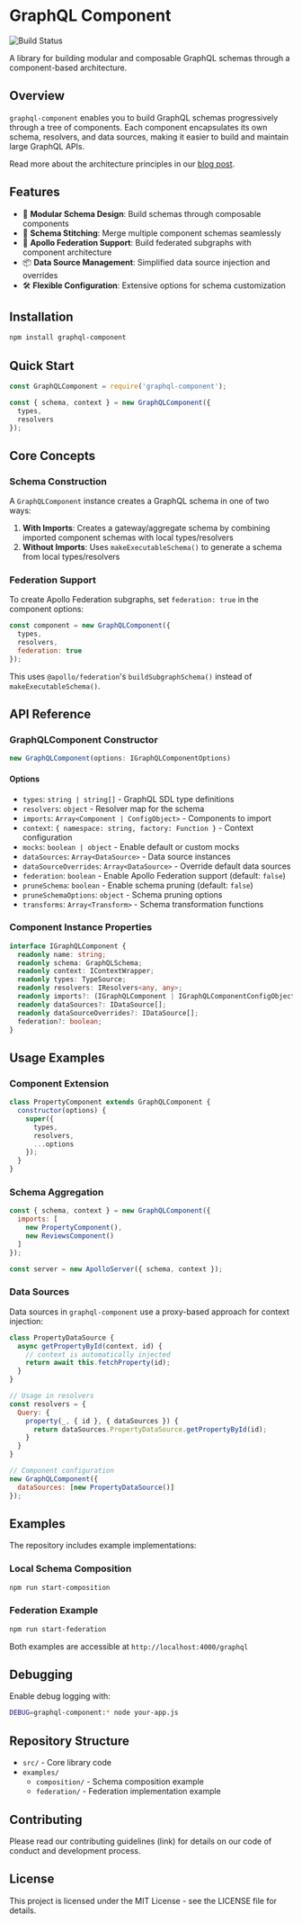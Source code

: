 # GraphQL Component

![Build Status](https://github.com/ExpediaGroup/graphql-component/workflows/Build/badge.svg)

A library for building modular and composable GraphQL schemas through a component-based architecture.

## Overview

`graphql-component` enables you to build GraphQL schemas progressively through a tree of components. Each component encapsulates its own schema, resolvers, and data sources, making it easier to build and maintain large GraphQL APIs.

Read more about the architecture principles in our [blog post](https://medium.com/expedia-group-tech/graphql-component-architecture-principles-homeaway-ede8a58d6fde).

## Features

- 🔧 **Modular Schema Design**: Build schemas through composable components
- 🔄 **Schema Stitching**: Merge multiple component schemas seamlessly
- 🚀 **Apollo Federation Support**: Build federated subgraphs with component architecture
- 📦 **Data Source Management**: Simplified data source injection and overrides
- 🛠️ **Flexible Configuration**: Extensive options for schema customization

## Installation

```bash
npm install graphql-component
```

## Quick Start

```javascript
const GraphQLComponent = require('graphql-component');

const { schema, context } = new GraphQLComponent({ 
  types,
  resolvers 
});
```

## Core Concepts

### Schema Construction

A `GraphQLComponent` instance creates a GraphQL schema in one of two ways:

1. **With Imports**: Creates a gateway/aggregate schema by combining imported component schemas with local types/resolvers
2. **Without Imports**: Uses `makeExecutableSchema()` to generate a schema from local types/resolvers

### Federation Support

To create Apollo Federation subgraphs, set `federation: true` in the component options:

```javascript
const component = new GraphQLComponent({
  types,
  resolvers,
  federation: true
});
```

This uses `@apollo/federation`'s `buildSubgraphSchema()` instead of `makeExecutableSchema()`.

## API Reference

### GraphQLComponent Constructor

```typescript
new GraphQLComponent(options: IGraphQLComponentOptions)
```

#### Options

- `types`: `string | string[]` - GraphQL SDL type definitions
- `resolvers`: `object` - Resolver map for the schema
- `imports`: `Array<Component | ConfigObject>` - Components to import
- `context`: `{ namespace: string, factory: Function }` - Context configuration
- `mocks`: `boolean | object` - Enable default or custom mocks
- `dataSources`: `Array<DataSource>` - Data source instances
- `dataSourceOverrides`: `Array<DataSource>` - Override default data sources
- `federation`: `boolean` - Enable Apollo Federation support (default: `false`)
- `pruneSchema`: `boolean` - Enable schema pruning (default: `false`)
- `pruneSchemaOptions`: `object` - Schema pruning options
- `transforms`: `Array<Transform>` - Schema transformation functions

### Component Instance Properties

```typescript
interface IGraphQLComponent {
  readonly name: string;
  readonly schema: GraphQLSchema;
  readonly context: IContextWrapper;
  readonly types: TypeSource;
  readonly resolvers: IResolvers<any, any>;
  readonly imports?: (IGraphQLComponent | IGraphQLComponentConfigObject)[];
  readonly dataSources?: IDataSource[];
  readonly dataSourceOverrides?: IDataSource[];
  federation?: boolean;
}
```

## Usage Examples

### Component Extension

```javascript
class PropertyComponent extends GraphQLComponent {
  constructor(options) {
    super({ 
      types,
      resolvers,
      ...options 
    });
  }
}
```

### Schema Aggregation

```javascript
const { schema, context } = new GraphQLComponent({
  imports: [
    new PropertyComponent(),
    new ReviewsComponent()
  ]
});

const server = new ApolloServer({ schema, context });
```

### Data Sources

Data sources in `graphql-component` use a proxy-based approach for context injection:

```javascript
class PropertyDataSource {
  async getPropertyById(context, id) {
    // context is automatically injected
    return await this.fetchProperty(id);
  }
}

// Usage in resolvers
const resolvers = {
  Query: {
    property(_, { id }, { dataSources }) {
      return dataSources.PropertyDataSource.getPropertyById(id);
    }
  }
}

// Component configuration
new GraphQLComponent({
  dataSources: [new PropertyDataSource()]
});
```

## Examples

The repository includes example implementations:

### Local Schema Composition
```bash
npm run start-composition
```

### Federation Example
```bash
npm run start-federation
```

Both examples are accessible at `http://localhost:4000/graphql`

## Debugging

Enable debug logging with:
```bash
DEBUG=graphql-component:* node your-app.js
```

## Repository Structure

- `src/` - Core library code
- `examples/`
  - `composition/` - Schema composition example
  - `federation/` - Federation implementation example

## Contributing

Please read our contributing guidelines (link) for details on our code of conduct and development process.

## License

This project is licensed under the MIT License - see the LICENSE file for details.
